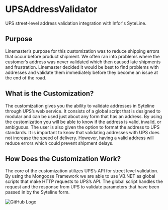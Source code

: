 # UPSAddressValidator
UPS street-level address validation integration with Infor's SyteLine.

## Purpose
Linemaster’s purpose for this customization was to reduce shipping errors that occur before product shipment. We often ran into problems where the customer’s address was never validated which then caused late shipments and frustration. Linemaster decided it would be best to find problems with addresses and validate them immediately before they become an issue at the end of the road.

## What is the Customization?
The customization gives you the ability to validate addresses in Syteline through UPS’s web service. It consists of a global script that is designed to modular and can be used just about any form that has an address. By using the customization you will be able to know if the address is valid, invalid, or ambiguous. The user is also given the option to format the address to UPS standards.
It is important to know that validating addresses with UPS does not increase the speed of delivery. However, having a valid address will reduce errors which could prevent shipment delays.

## How Does the Customization Work?
The core of the customization utilizes UPS’s API for street level validation. By using the Mongoose Framework we are able to use VB.NET as global scripts that make HTTP requests to UPS’s API. The global script handles the request and the response from UPS to validate parameters that have been passed in by the Syteline form.



![GitHub Logo](https://i.imgur.com/g0HFKy5.png)

